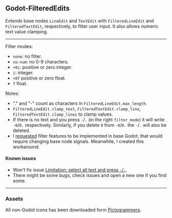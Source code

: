 ## Godot-FilteredEdits

Extends base nodes `LineEdit` and `TextEdit` with `FilteredLineEdit` and `FilteredTextEdit`, respectively, to filter user input. It also allows numeric text value clamping.

---

Filter modes:
- `none`: no filter.
- `no-num`: no 0-9 characters.
- `+0i`: positive or zero integer.
- `i`: integer.
- `+0f` positive or zero float.
- `f` float.

Notes:
- "." and "-" count as characters in `FilteredLineEdit.max_length`.
- `FilteredLineEdit.clamp_text`, `FilteredTextEdit.clamp_line`, `FilteredTextEdit.clamp_lines` to clamp values.
- If there is no text and you press `-`/`.` (in the right `filter_mode`) it will write `-0`/`0.` respectively. Similarly, if you delete `0` from `-0`/`0.` the `-`/`.` will also be deleted.
- I [requested](https://github.com/godotengine/godot-proposals/issues/7193) filter features to be implemented in base Godot, that would require changing base node signals. Meanwhile, I created this workaround.

#### Known issues

- Won't fix issue [Limitation: select all text and press `-`/`.`](https://github.com/acgc99/Godot-FilteredEdits/issues/15#issue).
- There might be some bugs, check issues and open a new one if you find some.

---

### Assets

All non-Godot icons has been downloaded form [Pictogrammers](https://pictogrammers.com/docs/general/license/).
